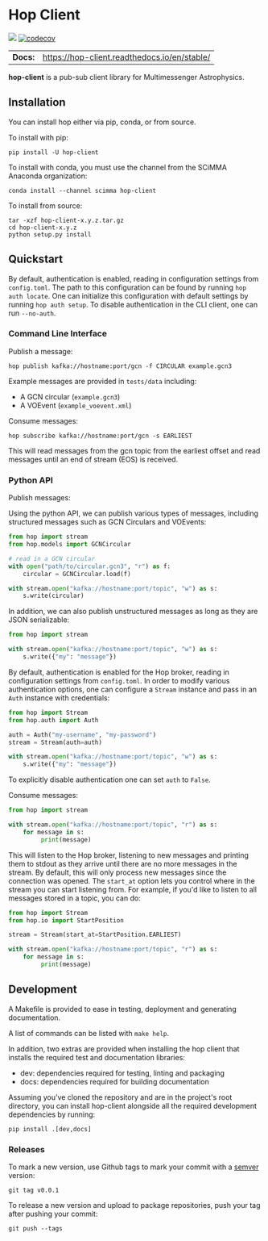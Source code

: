Hop Client
=============

![](https://github.com/scimma/hop-client/workflows/build/badge.svg)
[![codecov](https://codecov.io/gh/scimma/hop-client/branch/master/graph/badge.svg)](https://codecov.io/gh/scimma/hop-client)

|              |        |
| ------------ | ------ |
| **Docs:**    | https://hop-client.readthedocs.io/en/stable/  |

**hop-client** is a pub-sub client library for Multimessenger Astrophysics.

## Installation

You can install hop either via pip, conda, or from source.

To install with pip:

```
pip install -U hop-client
```

To install with conda, you must use the channel from the SCiMMA Anaconda organization:

```
conda install --channel scimma hop-client
```

To install from source:

```
tar -xzf hop-client-x.y.z.tar.gz
cd hop-client-x.y.z
python setup.py install
```

## Quickstart

By default, authentication is enabled, reading in configuration settings
from `config.toml`. The path to this configuration can be found by running
`hop auth locate`. One can initialize this configuration with default
settings by running `hop auth setup`. To disable authentication in the CLI
client, one can run `--no-auth`.

### Command Line Interface

Publish a message:

```
hop publish kafka://hostname:port/gcn -f CIRCULAR example.gcn3
```

Example messages are provided in `tests/data` including:
* A GCN circular (`example.gcn3`)
* A VOEvent (`example_voevent.xml`)


Consume messages:

```
hop subscribe kafka://hostname:port/gcn -s EARLIEST
```

This will read messages from the gcn topic from the earliest offset
and read messages until an end of stream (EOS) is received.

### Python API

Publish messages:

Using the python API, we can publish various types of messages, including
structured messages such as GCN Circulars and VOEvents:

```python
from hop import stream
from hop.models import GCNCircular

# read in a GCN circular
with open("path/to/circular.gcn3", "r") as f:
    circular = GCNCircular.load(f)

with stream.open("kafka://hostname:port/topic", "w") as s:
    s.write(circular)
```

In addition, we can also publish unstructured messages as long as they are
JSON serializable:

```python
from hop import stream

with stream.open("kafka://hostname:port/topic", "w") as s:
    s.write({"my": "message"})
```

By default, authentication is enabled for the Hop broker, reading in configuration
settings from `config.toml`. In order to modify various authentication options, one
can configure a `Stream` instance and pass in an `Auth` instance with credentials:

```python
from hop import Stream
from hop.auth import Auth

auth = Auth("my-username", "my-password")
stream = Stream(auth=auth)

with stream.open("kafka://hostname:port/topic", "w") as s:
    s.write({"my": "message"})
```

To explicitly disable authentication one can set `auth` to `False`.

Consume messages:


```python
from hop import stream

with stream.open("kafka://hostname:port/topic", "r") as s:
    for message in s:
         print(message)
```

This will listen to the Hop broker, listening to new messages and printing them to
stdout as they arrive until there are no more messages in the stream.
By default, this will only process new messages since the connection was opened.
The `start_at` option lets you control where in the stream you can start listening
from. For example, if you'd like to listen to all messages stored in a topic, you can do:

```python
from hop import Stream
from hop.io import StartPosition

stream = Stream(start_at=StartPosition.EARLIEST)

with stream.open("kafka://hostname:port/topic", "r") as s:
    for message in s:
         print(message)
```


## Development

A Makefile is provided to ease in testing, deployment and generating documentation.

A list of commands can be listed with `make help`.

In addition, two extras are provided when installing the hop client that installs
the required test and documentation libraries:

* dev: dependencies required for testing, linting and packaging
* docs: dependencies required for building documentation

Assuming you've cloned the repository and are in the project's root directory, you can
install hop-client alongside all the required development dependencies by running:

```
pip install .[dev,docs]
```

### Releases

To mark a new version, use Github tags to mark your commit with a [semver](https://semver.org/) version:
```
git tag v0.0.1
```

To release a new version and upload to package repositories, push your tag after pushing your commit:
```
git push --tags
```
